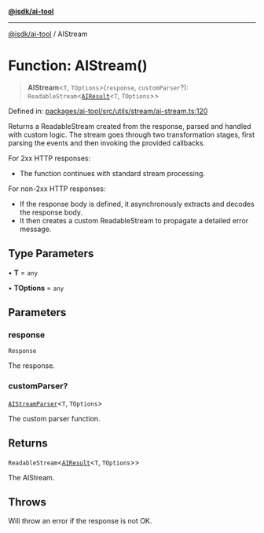 [**@isdk/ai-tool**](../README.md)

***

[@isdk/ai-tool](../globals.md) / AIStream

# Function: AIStream()

> **AIStream**\<`T`, `TOptions`\>(`response`, `customParser`?): `ReadableStream`\<[`AIResult`](../interfaces/AIResult.md)\<`T`, `TOptions`\>\>

Defined in: [packages/ai-tool/src/utils/stream/ai-stream.ts:120](https://github.com/isdk/ai-tool.js/blob/62dd65284e1c50d2e8546a14ae292154369bdb2c/src/utils/stream/ai-stream.ts#L120)

Returns a ReadableStream created from the response, parsed and handled with custom logic.
The stream goes through two transformation stages, first parsing the events and then
invoking the provided callbacks.

For 2xx HTTP responses:
- The function continues with standard stream processing.

For non-2xx HTTP responses:
- If the response body is defined, it asynchronously extracts and decodes the response body.
- It then creates a custom ReadableStream to propagate a detailed error message.

## Type Parameters

• **T** = `any`

• **TOptions** = `any`

## Parameters

### response

`Response`

The response.

### customParser?

[`AIStreamParser`](../interfaces/AIStreamParser.md)\<`T`, `TOptions`\>

The custom parser function.

## Returns

`ReadableStream`\<[`AIResult`](../interfaces/AIResult.md)\<`T`, `TOptions`\>\>

The AIStream.

## Throws

Will throw an error if the response is not OK.
